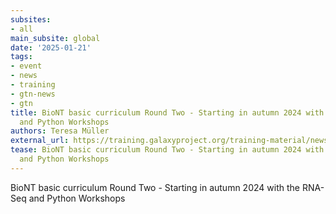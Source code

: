 ```yaml
---
subsites:
- all
main_subsite: global
date: '2025-01-21'
tags:
- event
- news
- training
- gtn-news
- gtn
title: BioNT basic curriculum Round Two - Starting in autumn 2024 with the RNA-Seq
  and Python Workshops
authors: Teresa Müller
external_url: https://training.galaxyproject.org/training-material/news/2025/01/21/biont-workshops.html
tease: BioNT basic curriculum Round Two - Starting in autumn 2024 with the RNA-Seq
  and Python Workshops
---
```

BioNT basic curriculum Round Two - Starting in autumn 2024 with the RNA-Seq and Python Workshops